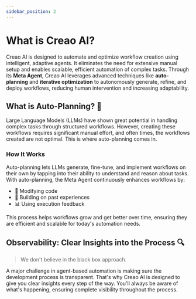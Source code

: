 ```yaml
---
sidebar_position: 2
---
```


# What is Creao AI?

Creao AI is designed to automate and optimize workflow creation using
intelligent, adaptive agents. It eliminates the need for extensive
manual setup and enables scalable, efficient automation of complex
tasks. Through its **Meta Agent**, Creao AI leverages advanced
techniques like **auto-planning** and **iterative optimization** to
autonomously generate, refine, and deploy workflows, reducing human
intervention and increasing adaptability.

## What is Auto-Planning? 🧭

Large Language Models (LLMs) have shown great potential in handling
complex tasks through structured workflows. However, creating these
workflows requires significant manual effort, and often times, the
workflows created are not optimal. This is where auto-planning comes in.

### How It Works

Auto-planning lets LLMs generate, fine-tune, and implement workflows on their own by tapping into their ability to understand and reason about tasks. With auto-planning, the Meta Agent continuously enhances workflows by:

- 📝 Modifying code
- 🧠 Building on past experiences
- 📊 Using execution feedback

This process helps workflows grow and get better over time, ensuring they are efficient and scalable for today's automation needs.

## Observability: Clear Insights into the Process 🔍

> We don't believe in the black box approach.

A major challenge in agent-based automation is making sure the development process is transparent. That's why Creao AI is designed to give you clear insights every step of the way. You'll always be aware of what's happening, ensuring complete visibility throughout the process.
